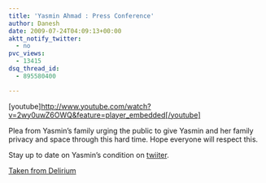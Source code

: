 ```yaml
---
title: 'Yasmin Ahmad : Press Conference'
author: Danesh
date: 2009-07-24T04:09:13+00:00
aktt_notify_twitter:
  - no
pvc_views:
  - 13415
dsq_thread_id:
  - 895580400

---
```

[youtube]http://www.youtube.com/watch?v=2wy0uwZ6OWQ&feature=player_embedded[/youtube]

Plea from Yasmin&#8217;s family urging the public to give Yasmin and her family privacy and space through this hard time. Hope everyone will respect this.

Stay up to date on Yasmin&#8217;s condition on [twiiter][1]. 

[Taken from Delirium][2]

 [1]: http://search.twitter.com/search?q=Yasmin+Ahmad
 [2]: http://www.abinesh.com/delirium/posts/yasmin-ahmad-press-conference/